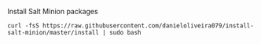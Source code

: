 Install Salt Minion packages

`curl -fsS https://raw.githubusercontent.com/danieloliveira079/install-salt-minion/master/install | sudo bash`
